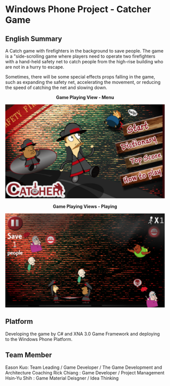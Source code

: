 # Windows Phone Project - Catcher Game 

## English Summary
A Catch game with firefighters in the background to save people. The game is a "side-scrolling game where players need to operate two firefighters with a hand-held safety net to catch people from the high-rise building who are not in a hurry to escape.

Sometimes, there will be some special effects props falling in the game, such as expanding the safety net, accelerating the movement, or reducing the speed of catching the net and slowing down.

**<p align="center">Game Playing View - Menu</p>**
<p align="center">
  <img src="https://raw.githubusercontent.com/kokokuo/WP-CatcherGameProject/master/CatherGame%20-%20Sample%201.png">
</p>
 
**<p align="center">Game Playing Views - Playing</p>**
<p align="center">
  <img src="https://raw.githubusercontent.com/kokokuo/WP-CatcherGameProject/master/CatherGame%20-%20Sample%203.png">
</p>

## Platform
Developing the game by C# and XNA 3.0 Game Framework and deploying to the Windows Phone Platform.

## Team Member 
Eason Kuo: Team Leading / Game Developer / The Game Development and Architecture Coaching 
Rick Chiang : Game Developer / Project Management
Hsin-Yu Shih : Game Material Deisgner / Idea Thinking
